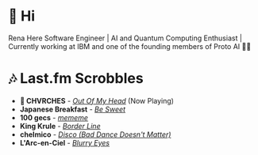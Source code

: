 # 👋 Hi

Rena Here
Software Engineer | AI and Quantum Computing Enthusiast | Currently working at IBM and one of the founding members of Proto AI 🤖💪

# 🎶 Last.fm Scrobbles

- **🎵 CHVRCHES** - *[Out Of My Head](https://www.last.fm/music/CHVRCHES/_/Out+Of+My+Head)* (Now Playing)
- **Japanese Breakfast** - *[Be Sweet](https://www.last.fm/music/Japanese+Breakfast/_/Be+Sweet)*
- **100 gecs** - *[mememe](https://www.last.fm/music/100+gecs/_/mememe)*
- **King Krule** - *[Border Line](https://www.last.fm/music/King+Krule/_/Border+Line)*
- **chelmico** - *[Disco (Bad Dance Doesn't Matter)](https://www.last.fm/music/chelmico/_/Disco+(Bad+Dance+Doesn%27t+Matter))*
- **L'Arc-en-Ciel** - *[Blurry Eyes](https://www.last.fm/music/L%27Arc-en-Ciel/_/Blurry+Eyes)*
